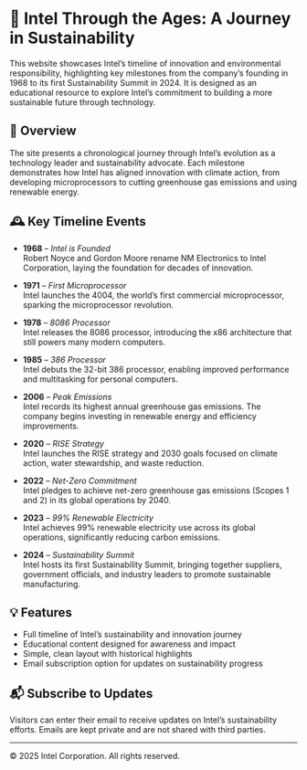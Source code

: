 # 🌱 Intel Through the Ages: A Journey in Sustainability

This website showcases Intel’s timeline of innovation and environmental responsibility, highlighting key milestones from the company’s founding in 1968 to its first Sustainability Summit in 2024. It is designed as an educational resource to explore Intel’s commitment to building a more sustainable future through technology.

## 📖 Overview

The site presents a chronological journey through Intel’s evolution as a technology leader and sustainability advocate. Each milestone demonstrates how Intel has aligned innovation with climate action, from developing microprocessors to cutting greenhouse gas emissions and using renewable energy.

## 🕰 Key Timeline Events

- **1968** – *Intel is Founded*  
  Robert Noyce and Gordon Moore rename NM Electronics to Intel Corporation, laying the foundation for decades of innovation.

- **1971** – *First Microprocessor*  
  Intel launches the 4004, the world’s first commercial microprocessor, sparking the microprocessor revolution.

- **1978** – *8086 Processor*  
  Intel releases the 8086 processor, introducing the x86 architecture that still powers many modern computers.

- **1985** – *386 Processor*  
  Intel debuts the 32-bit 386 processor, enabling improved performance and multitasking for personal computers.

- **2006** – *Peak Emissions*  
  Intel records its highest annual greenhouse gas emissions. The company begins investing in renewable energy and efficiency improvements.

- **2020** – *RISE Strategy*  
  Intel launches the RISE strategy and 2030 goals focused on climate action, water stewardship, and waste reduction.

- **2022** – *Net-Zero Commitment*  
  Intel pledges to achieve net-zero greenhouse gas emissions (Scopes 1 and 2) in its global operations by 2040.

- **2023** – *99% Renewable Electricity*  
  Intel achieves 99% renewable electricity use across its global operations, significantly reducing carbon emissions.

- **2024** – *Sustainability Summit*  
  Intel hosts its first Sustainability Summit, bringing together suppliers, government officials, and industry leaders to promote sustainable manufacturing.

## 💡 Features

- Full timeline of Intel’s sustainability and innovation journey  
- Educational content designed for awareness and impact  
- Simple, clean layout with historical highlights  
- Email subscription option for updates on sustainability progress

## 📬 Subscribe to Updates

Visitors can enter their email to receive updates on Intel’s sustainability efforts. Emails are kept private and are not shared with third parties.

---

© 2025 Intel Corporation. All rights reserved.
